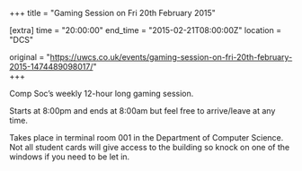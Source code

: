 +++
title = "Gaming Session on Fri 20th February 2015"

[extra]
time = "20:00:00"
end_time = "2015-02-21T08:00:00Z"
location = "DCS"

original = "https://uwcs.co.uk/events/gaming-session-on-fri-20th-february-2015-1474489098017/"    
+++

Comp Soc’s weekly 12-hour long gaming session.

Starts at 8:00pm and ends at 8:00am but feel free to arrive/leave at any time.

Takes place in terminal room 001 in the Department of Computer Science. Not all student cards will give access to the building so knock on one of the windows if you need to be let in.

